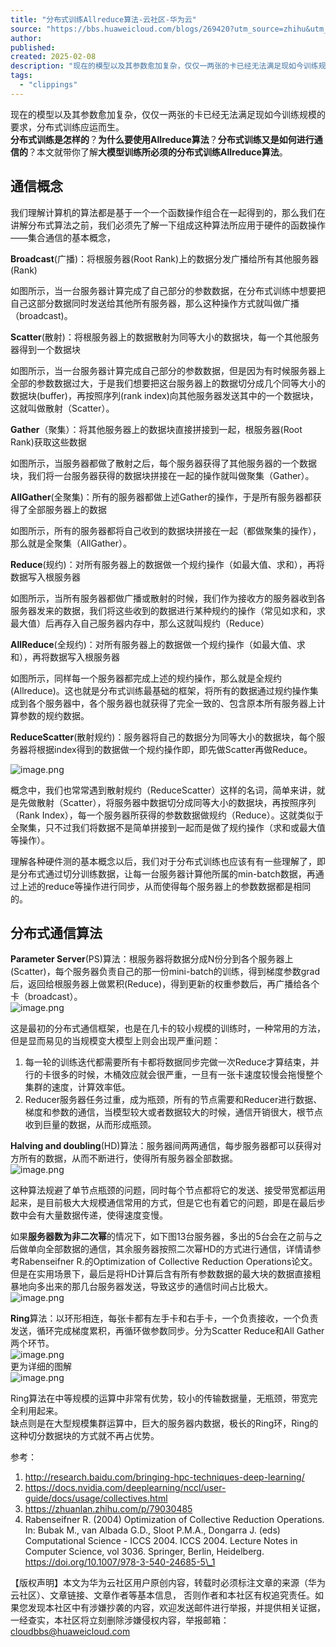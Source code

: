 ```yaml
---
title: "分布式训练Allreduce算法-云社区-华为云"
source: "https://bbs.huaweicloud.com/blogs/269420?utm_source=zhihu&utm_medium=bbs-ex&utm_campaign=ei&utm_content=content"
author:
published:
created: 2025-02-08
description: "现在的模型以及其参数愈加复杂，仅仅一两张的卡已经无法满足现如今训练规模的要求，分布式训练应运而生。分布式训练是怎样的？为什么要使用Allreduce算法？..."
tags:
  - "clippings"
---
```

现在的模型以及其参数愈加复杂，仅仅一两张的卡已经无法满足现如今训练规模的要求，分布式训练应运而生。  
**分布式训练是怎样的**？**为什么要使用Allreduce算法**？**分布式训练又是如何进行通信的**？本文就带你了解**大模型训练所必须的分布式训练Allreduce算法**。

## 通信概念

我们理解计算机的算法都是基于一个一个函数操作组合在一起得到的，那么我们在讲解分布式算法之前，我们必须先了解一下组成这种算法所应用于硬件的函数操作——集合通信的基本概念，

**Broadcast**(广播)：将根服务器(Root Rank)上的数据分发广播给所有其他服务器(Rank)

如图所示，当一台服务器计算完成了自己部分的参数数据，在分布式训练中想要把自己这部分数据同时发送给其他所有服务器，那么这种操作方式就叫做广播（broadcast)。

**Scatter**(散射)：将根服务器上的数据散射为同等大小的数据块，每一个其他服务器得到一个数据块

如图所示，当一台服务器计算完成自己部分的参数数据，但是因为有时候服务器上全部的参数数据过大，于是我们想要把这台服务器上的数据切分成几个同等大小的数据块(buffer)，再按照序列(rank index)向其他服务器发送其中的一个数据块，这就叫做散射（Scatter）。

**Gather**（聚集）：将其他服务器上的数据块直接拼接到一起，根服务器(Root Rank)获取这些数据

如图所示，当服务器都做了散射之后，每个服务器获得了其他服务器的一个数据块，我们将一台服务器获得的数据块拼接在一起的操作就叫做聚集（Gather）。

**AllGather**(全聚集)：所有的服务器都做上述Gather的操作，于是所有服务器都获得了全部服务器上的数据

如图所示，所有的服务器都将自己收到的数据块拼接在一起（都做聚集的操作），那么就是全聚集（AllGather）。

**Reduce**(规约)：对所有服务器上的数据做一个规约操作（如最大值、求和），再将数据写入根服务器

如图所示，当所有服务器都做广播或散射的时候，我们作为接收方的服务器收到各服务器发来的数据，我们将这些收到的数据进行某种规约的操作（常见如求和，求最大值）后再存入自己服务器内存中，那么这就叫规约（Reduce）

**AllReduce**(全规约)：对所有服务器上的数据做一个规约操作（如最大值、求和），再将数据写入根服务器

如图所示，同样每一个服务器都完成上述的规约操作，那么就是全规约(Allreduce)。这也就是分布式训练最基础的框架，将所有的数据通过规约操作集成到各个服务器中，各个服务器也就获得了完全一致的、包含原本所有服务器上计算参数的规约数据。

**ReduceScatter**(散射规约)：服务器将自己的数据分为同等大小的数据块，每个服务器将根据index得到的数据做一个规约操作即，即先做Scatter再做Reduce。

![image.png](https://bbs-img.huaweicloud.com/blogs/img/1622533361273006525.png)

概念中，我们也常常遇到散射规约（ReduceScatter）这样的名词，简单来讲，就是先做散射（Scatter），将服务器中数据切分成同等大小的数据块，再按照序列（Rank Index），每一个服务器所获得的参数数据做规约（Reduce）。这就类似于全聚集，只不过我们将数据不是简单拼接到一起而是做了规约操作（求和或最大值等操作）。

理解各种硬件测的基本概念以后，我们对于分布式训练也应该有有一些理解了，即是分布式通过切分训练数据，让每一台服务器计算他所属的min-batch数据，再通过上述的reduce等操作进行同步，从而使得每个服务器上的参数数据都是相同的。

## 分布式通信算法

**Parameter Server**(PS)算法：根服务器将数据分成N份分到各个服务器上(Scatter)，每个服务器负责自己的那一份mini-batch的训练，得到梯度参数grad后，返回给根服务器上做累积(Reduce)，得到更新的权重参数后，再广播给各个卡（broadcast）。  
![image.png](https://bbs-img.huaweicloud.com/blogs/img/1621827700944079346.png)

这是最初的分布式通信框架，也是在几卡的较小规模的训练时，一种常用的方法，但是显而易见的当规模变大模型上则会出现严重问题：

1. 每一轮的训练迭代都需要所有卡都将数据同步完做一次Reduce才算结束，并行的卡很多的时候，木桶效应就会很严重，一旦有一张卡速度较慢会拖慢整个集群的速度，计算效率低。
2. Reducer服务器任务过重，成为瓶颈，所有的节点需要和Reducer进行数据、梯度和参数的通信，当模型较大或者数据较大的时候，通信开销很大，根节点收到巨量的数据，从而形成瓶颈。

**Halving and doubling**(HD)算法：服务器间两两通信，每步服务器都可以获得对方所有的数据，从而不断进行，使得所有服务器全部数据。  
![image.png](https://bbs-img.huaweicloud.com/blogs/img/1621828655223044696.png)

这种算法规避了单节点瓶颈的问题，同时每个节点都将它的发送、接受带宽都运用起来，是目前极大大规模通信常用的方式，但是它也有着它的问题，即是在最后步数中会有大量数据传递，使得速度变慢。

如果**服务器数为非二次幂**的情况下，如下图13台服务器，多出的5台会在之前与之后做单向全部数据的通信，其余服务器按照二次幂HD的方式进行通信，详情请参考Rabenseifner R.的Optimization of Collective Reduction Operations论文。但是在实用场景下，最后是将HD计算后含有所有参数数据的最大块的数据直接粗暴地向多出来的那几台服务器发送，导致这步的通信时间占比极大。  
![image.png](https://bbs-img.huaweicloud.com/blogs/img/1621840286841010781.png)

**Ring**算法：以环形相连，每张卡都有左手卡和右手卡，一个负责接收，一个负责发送，循环完成梯度累积，再循环做参数同步。分为Scatter Reduce和All Gather两个环节。  
![image.png](https://bbs-img.huaweicloud.com/blogs/img/1621829091049052993.png)  
更为详细的图解  
![image.png](https://bbs-img.huaweicloud.com/blogs/img/1621829111174005658.png)

Ring算法在中等规模的运算中非常有优势，较小的传输数据量，无瓶颈，带宽完全利用起来。  
缺点则是在大型规模集群运算中，巨大的服务器内数据，极长的Ring环，Ring的这种切分数据块的方式就不再占优势。

参考：

1. http://research.baidu.com/bringing-hpc-techniques-deep-learning/
2. https://docs.nvidia.com/deeplearning/nccl/user-guide/docs/usage/collectives.html
3. https://zhuanlan.zhihu.com/p/79030485
4. Rabenseifner R. (2004) Optimization of Collective Reduction Operations. In: Bubak M., van Albada G.D., Sloot P.M.A., Dongarra J. (eds) Computational Science - ICCS 2004. ICCS 2004. Lecture Notes in Computer Science, vol 3036. Springer, Berlin, Heidelberg. https://doi.org/10.1007/978-3-540-24685-5\_1

【版权声明】本文为华为云社区用户原创内容，转载时必须标注文章的来源（华为云社区）、文章链接、文章作者等基本信息， 否则作者和本社区有权追究责任。如果您发现本社区中有涉嫌抄袭的内容，欢迎发送邮件进行举报，并提供相关证据，一经查实，本社区将立刻删除涉嫌侵权内容，举报邮箱： [cloudbbs@huaweicloud.com](https://bbs.huaweicloud.com/blogs/)